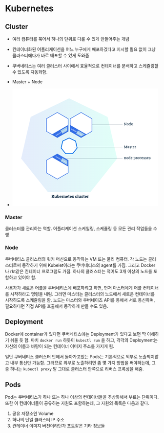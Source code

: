 # Kubernetes

## Cluster

* 여러 컴퓨터를 묶어서 하나의 단위로 다룰 수 있게 만들어주는 개념
* 컨테이너화된 어플리케이션을 어느 누구에게 배포하겠다고 지시할 필요 없이 그냥 클러스터에다가 바로 배포할 수 있게 도와줌
* 쿠버네티스는 여러 클러스터 사이에서 효율적으로 컨테이너를 분배하고 스케쥴링할 수 있도록 자동화함.

* Master + Node
* ![](/assets/clusterDiagram.png)

### Master

클러스터를 관리하는 역할. 어플리케이션 스케일링, 스케쥴링 등 모든 관리 작업들을 수행

### Node

쿠버네티스 클러스터의 워커 머신으로 동작하는 VM 또는 물리 컴퓨터. 각 노드는 클러스터로써 동작하기 위해 Kubelet이라는 쿠버네티스의 agent를 가짐. 그리고 Docker나 rkt같은 컨테이너 프로그램도 가짐. 하나의 클러스터는 적어도 3개 이상의 노드를 포함하고 있어야 함.



사용자가 새로운 어플을 쿠버네티스에 배포하려고 하면, 먼저 마스터에게 어플 컨테이너를 시작하라고 명령을 내림. 그러면 마스터는 클러스터의 노드에서 새로운 컨테이너를 시작하도록 스케쥴링을 함. 노드는 마스터와 쿠버네이츠 API를 통해서 서로 통신하며, 필요하다면 직접 API를 호출해서 동작하게 만들 수도 있음.

## Deployment

Docker에 container가 있다면 쿠버네티스에는 Deployment가 있다고 보면 딱 이해하기 쉬울 듯 함. 마치 `docker run` 하듯이 `kubectl run` 을 하고, 각각의 Deployment는 자신의 이름과 바탕이 되는 컨테이너 이미지 주소를 가지게 됨.

일단 쿠버네티스 클러스터 안에서 돌아가고있는 Pods는 기본적으로 외부로 노출되지않고 내부 통신만 가능함. 그러므로 외부로 노출하려면 좀 몇 가지 방법을 써야하는데, 그중 하나는 `kubectl proxy` 말 그대로 클러스터 안쪽으로 리버스 프록싱을 해줌. 

## Pods

Pod는 쿠버네티스가 하나 또는 하나 이상의 컨테이너들을 추상화해서 부르는 단위이다. 또한 이 컨테이너들이 공유하는 자원도 포함하는데, 그 자원의 목록은 다음과 같다.

1. 공유 저장소인 Volume
2. 하나의 단일 클러스터 IP 주소
3. 컨테이너 이미지 버전이라던가 포트같은 기타 정보들





